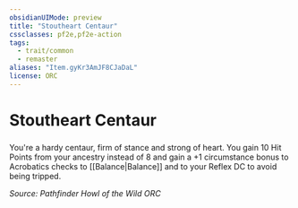 ```yaml
---
obsidianUIMode: preview
title: "Stoutheart Centaur"
cssclasses: pf2e,pf2e-action
tags:
  - trait/common
  - remaster
aliases: "Item.gyKr3AmJF8CJaDaL"
license: ORC
---
```

# Stoutheart Centaur

### 






You're a hardy centaur, firm of stance and strong of heart. You gain 10 Hit Points from your ancestry instead of 8 and gain a +1 circumstance bonus to Acrobatics checks to [[Balance|Balance]] and to your Reflex DC to avoid being tripped.

*Source: Pathfinder Howl of the Wild*
*ORC*